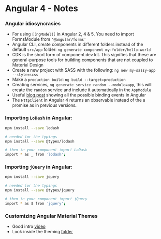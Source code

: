 # Angular 4 - Notes

### Angular idiosyncrasies
* For using ```[(ngModel)]``` in Angular 2, 4 & 5, You need to import FormsModule from ```'@angular/forms'```
* Angular CLI, create components in different folders instead of the default ```src/app``` folder: ```ng generate component my-folder/hello-world```
* CDK is the short form of component dev kit. This signifies that these are general-purpose tools for building components that are not coupled to Material Design
* Create a new project with SASS with the following: ```ng new my-sassy-app --style=scss```
* Make a ```production build```: ```ng build --target=production```
* Creating services, ```ng generate service random --module=app```, this will create the ```random``` service and include it automatically in the ```AppModule```
* Useful [blog post](https://coursetro.com/posts/code/59/Angular-4-Event-Binding) showing all the possible binding events in Angular
* The ```HttpClient``` in Angular 4 returns an observable instead of the a promise as in previous versions.

### Importing ```LoDash``` in Angular:

```bash
npm install --save lodash

# needed for the typings
npm install --save @types/lodash

# then in your component import LoDash
import * as _ from 'lodash';
```

### Importing ```jQuery``` in Angular:

```bash
npm install --save jquery

# needed for the typings
npm install --save @types/jquery

# then in your component import jQuery
import * as $ from 'jquery';
```

### Customizing Angular Material Themes

* Good intro [video](https://www.youtube.com/watch?v=kHbMm7psBag)
* Look inside the theming [folder](https://github.com/angular/material2/tree/master/src/lib/core/theming)
